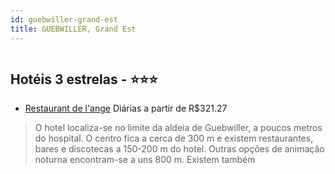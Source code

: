 ```yaml
---
id: guebwiller-grand-est
title: GUEBWILLER, Grand Est
---
```


<center><img src="http://image1.urlforimages.com/Images/1313103/$Original/1661138550_200x200.jpg" alt="" /></center>


## Hotéis 3 estrelas - ⭐️⭐️⭐️

-    [Restaurant de l'ange](https://www.hurb.com/hoteis/guebwiller/restaurant-de-l-ange-JNP-JP046018?cmp=18055) Diárias a partir de R$321.27
   > O hotel localiza-se no limite da aldeia de Guebwiller, a poucos metros do hospital. O centro fica a cerca de 300 m e existem restaurantes, bares e discotecas a 150-200 m do hotel. Outras opções de animação noturna encontram-se a uns 800 m. Existem também 
